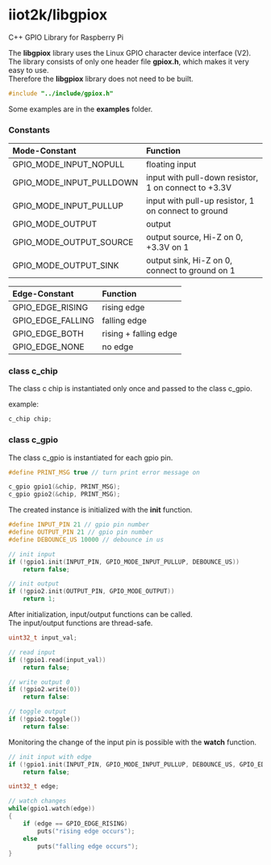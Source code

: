 # iiot2k/libgpiox

C++ GPIO Library for Raspberry Pi

The **libgpiox** library uses the Linux GPIO character device interface (V2).<br>
The library consists of only one header file **gpiox.h**, which makes it very easy to use.<br>
Therefore the **libgpiox** library does not need to be built.<br>

```c++
#include "../include/gpiox.h"
```

Some examples are in the **examples** folder.

### Constants

|Mode-Constant|Function|
|:--|:--|
|GPIO_MODE_INPUT_NOPULL|floating input|
|GPIO_MODE_INPUT_PULLDOWN|input with pull-down resistor, 1 on connect to +3.3V|
|GPIO_MODE_INPUT_PULLUP|input with pull-up resistor, 1 on connect to ground|
|GPIO_MODE_OUTPUT|output|
|GPIO_MODE_OUTPUT_SOURCE|output source, Hi-Z on 0, +3.3V on 1|
|GPIO_MODE_OUTPUT_SINK|output sink, Hi-Z on 0, connect to ground on 1|

|Edge-Constant|Function|
|:--|:--|
|GPIO_EDGE_RISING|rising edge|
|GPIO_EDGE_FALLING|falling edge|
|GPIO_EDGE_BOTH|rising + falling edge|
|GPIO_EDGE_NONE|no edge|

### class c_chip
The class c chip is instantiated only once and passed to the class c_gpio.<br>

example:

```c++
c_chip chip;
```
### class c_gpio

The class c_gpio is instantiated for each gpio pin.<br>

```c++
#define PRINT_MSG true // turn print error message on

c_gpio gpio1(&chip, PRINT_MSG);
c_gpio gpio2(&chip, PRINT_MSG);
```

The created instance is initialized with the **init** function.<br>

```c++
#define INPUT_PIN 21 // gpio pin number
#define OUTPUT_PIN 21 // gpio pin number
#define DEBOUNCE_US 10000 // debounce in us

// init input
if (!gpio1.init(INPUT_PIN, GPIO_MODE_INPUT_PULLUP, DEBOUNCE_US))
    return false;

// init output
if (!gpio2.init(OUTPUT_PIN, GPIO_MODE_OUTPUT))
    return 1;
```

After initialization, input/output functions can be called.<br>
The input/output functions are thread-safe.<br>

```c++
uint32_t input_val;

// read input
if (!gpio1.read(input_val))
    return false;

// write output 0
if (!gpio2.write(0))
    return false:

// toggle output
if (!gpio2.toggle())
    return false:
```

Monitoring the change of the input pin is possible with the **watch** function.<br>

```c++
// init input with edge
if (!gpio1.init(INPUT_PIN, GPIO_MODE_INPUT_PULLUP, DEBOUNCE_US, GPIO_EDGE_BOTH))
    return false;

uint32_t edge;

// watch changes
while(gpio1.watch(edge))
{
    if (edge == GPIO_EDGE_RISING)
        puts("rising edge occurs");
    else
        puts("falling edge occurs");
}
```

